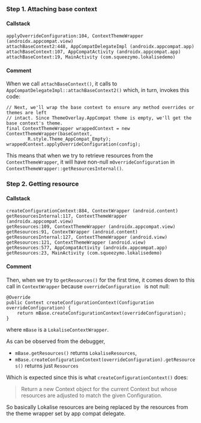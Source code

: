 ### Step 1. Attaching base context

#### Callstack

```
applyOverrideConfiguration:104, ContextThemeWrapper (androidx.appcompat.view)
attachBaseContext2:448, AppCompatDelegateImpl (androidx.appcompat.app)
attachBaseContext:107, AppCompatActivity (androidx.appcompat.app)
attachBaseContext:19, MainActivity (com.squeezymo.lokalisedemo)
```

#### Comment

When we call `attachBaseContext()`, it calls to `AppCompatDelegateImpl::attachBaseContext2()` which, in turn, invokes this code:

```
// Next, we'll wrap the base context to ensure any method overrides or themes are left
// intact. Since ThemeOverlay.AppCompat theme is empty, we'll get the base context's theme.
final ContextThemeWrapper wrappedContext = new ContextThemeWrapper(baseContext,
        R.style.Theme_AppCompat_Empty);
wrappedContext.applyOverrideConfiguration(config);
```

This means that when we try to retrieve resources from the `ContextThemeWrapper`, it will have non-null `mOverrideConfiguration` in `ContextThemeWrapper::getResourcesInternal()`.

### Step 2. Getting resource

#### Callstack
```
createConfigurationContext:884, ContextWrapper (android.content)
getResourcesInternal:117, ContextThemeWrapper (androidx.appcompat.view)
getResources:109, ContextThemeWrapper (androidx.appcompat.view)
getResources:91, ContextWrapper (android.content)
getResourcesInternal:127, ContextThemeWrapper (android.view)
getResources:121, ContextThemeWrapper (android.view)
getResources:577, AppCompatActivity (androidx.appcompat.app)
getResources:23, MainActivity (com.squeezymo.lokalisedemo)
```

#### Comment

Then, when we try to `getResources()` for the first time, it comes down to this call in `ContextWrapper` because `overrideConfiguration ` is not null:

```
@Override
public Context createConfigurationContext(Configuration overrideConfiguration) {
    return mBase.createConfigurationContext(overrideConfiguration);
}
```

where `mBase` is a `LokaliseContextWrapper`.

As can be observed from the debugger,

* `mBase.getResources()` returns `LokaliseResources`,
* `mBase.createConfigurationContext(overrideConfiguration).getResources()` returns just `Resources`

Which is expected since this is what `createConfigurationContext()` does:

> Return a new Context object for the current Context but whose resources are adjusted to match the given Configuration.

So basically Lokalise resources are being replaced by the resources from the theme wrapper set by app compat delegate.